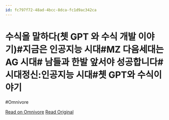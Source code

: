 ```yaml
---
id: fc797f72-48ad-4bcc-8dca-fc1d9ac342ca
---
```


# 수식을 말하다(쳇 GPT 와 수식 개발 이야기)#지금은 인공지능 시대#MZ 다음세대는 AG 시대# 남들과 한발 앞서야 성공합니다#시대정신:인공지능 시대#쳇 GPT와 수식이야기
#Omnivore

[Read on Omnivore](https://omnivore.app/me/https-youtube-com-watch-v-w-xnoas-8-rruc-191d53eb92d)
[Read Original](https://youtube.com/watch?v=WXnoas8Rruc)

